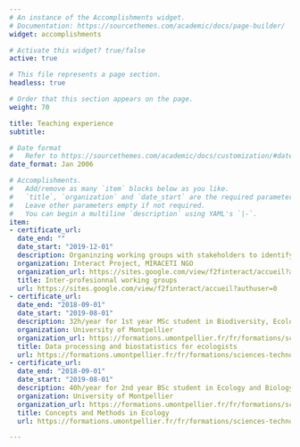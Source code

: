 ```yaml
---
# An instance of the Accomplishments widget.
# Documentation: https://sourcethemes.com/academic/docs/page-builder/
widget: accomplishments

# Activate this widget? true/false
active: true

# This file represents a page section.
headless: true

# Order that this section appears on the page.
weight: 70

title: Teaching experience
subtitle:

# Date format
#   Refer to https://sourcethemes.com/academic/docs/customization/#date-format
date_format: Jan 2006

# Accomplishments.
#   Add/remove as many `item` blocks below as you like.
#   `title`, `organization` and `date_start` are the required parameters.
#   Leave other parameters empty if not required.
#   You can begin a multiline `description` using YAML's `|-`.
item:
- certificate_url: 
  date_end: ""
  date_start: "2019-12-01"
  description: Organinzing working groups with stakeholders to identify bottlenose dolphins priorities in the French Mediterranean Sea
  organization: Interact Project, MIRACETI NGO
  organization_url: https://sites.google.com/view/f2finteract/accueil?authuser=0
  title: Inter-profesionnal working groups
  url: https://sites.google.com/view/f2finteract/accueil?authuser=0
- certificate_url: 
  date_end: "2018-09-01"
  date_start: "2019-08-01"
  description: 32h/year for 1st year MSc student in Biodiversity, Ecology, and Evolution. Introduction to statistics, R programming, linear models
  organization: University of Montpellier
  organization_url: https://formations.umontpellier.fr/fr/formations/sciences-technologies-sante-STS/master-XB/master-biodiversite-ecologie-et-evolution-program-fruai0342321nprme156/darwin-biologie-evolutive-et-ecologie-subprogram-pr483/bases-en-traitement-de-donnees-biologiques-HMBE101M.html
  title: Data processing and biostatistics for ecologists
  url: https://formations.umontpellier.fr/fr/formations/sciences-technologies-sante-STS/master-XB/master-biodiversite-ecologie-et-evolution-program-fruai0342321nprme156/darwin-biologie-evolutive-et-ecologie-subprogram-pr483/bases-en-traitement-de-donnees-biologiques-HMBE101M.html
- certificate_url: 
  date_end: "2018-09-01"
  date_start: "2019-08-01"
  description: 40h/year for 2nd year BSc student in Ecology and Biology of Organisms. Conducting experimental ecology projects, introduction to ecological concepts, population biology, evolution.
  organization: University of Montpellier
  organization_url: https://formations.umontpellier.fr/fr/formations/sciences-technologies-sante-STS/licence-XA/licence-sciences-de-la-vie-program-fruai0342321nprme139/ecologie-biologie-des-organismes-ebo-subprogram-ecologie-biologie-des-organismes-ebo/l2-ecologie-biologie-des-organismes-ebo-subprogram-pr386/ecologie-concept-et-methodes-HLBE304.html
  title: Concepts and Methods in Ecology
  url: https://formations.umontpellier.fr/fr/formations/sciences-technologies-sante-STS/licence-XA/licence-sciences-de-la-vie-program-fruai0342321nprme139/ecologie-biologie-des-organismes-ebo-subprogram-ecologie-biologie-des-organismes-ebo/l2-ecologie-biologie-des-organismes-ebo-subprogram-pr386/ecologie-concept-et-methodes-HLBE304.html

---
```

